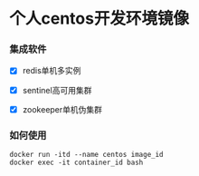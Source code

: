 # 个人centos开发环境镜像

### 集成软件

- [x] redis单机多实例
- [x] sentinel高可用集群
- [x] zookeeper单机伪集群


### 如何使用
```
docker run -itd --name centos image_id
docker exec -it container_id bash
```

